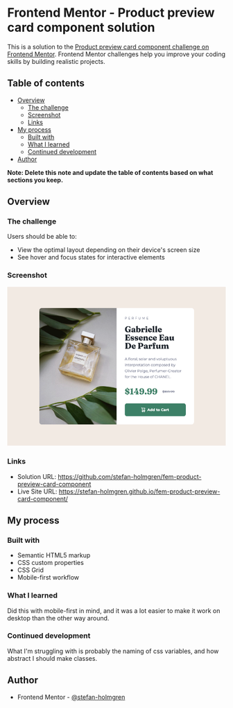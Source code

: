 # Frontend Mentor - Product preview card component solution

This is a solution to the [Product preview card component challenge on Frontend Mentor](https://www.frontendmentor.io/challenges/product-preview-card-component-GO7UmttRfa). Frontend Mentor challenges help you improve your coding skills by building realistic projects.

## Table of contents

- [Overview](#overview)
  - [The challenge](#the-challenge)
  - [Screenshot](#screenshot)
  - [Links](#links)
- [My process](#my-process)
  - [Built with](#built-with)
  - [What I learned](#what-i-learned)
  - [Continued development](#continued-development)
- [Author](#author)

**Note: Delete this note and update the table of contents based on what sections you keep.**

## Overview

### The challenge

Users should be able to:

- View the optimal layout depending on their device's screen size
- See hover and focus states for interactive elements

### Screenshot

![](./screenshot.png)

### Links

- Solution URL: https://github.com/stefan-holmgren/fem-product-preview-card-component
- Live Site URL: https://stefan-holmgren.github.io/fem-product-preview-card-component/

## My process

### Built with

- Semantic HTML5 markup
- CSS custom properties
- CSS Grid
- Mobile-first workflow

### What I learned

Did this with mobile-first in mind, and it was a lot easier to make it work on desktop than the other way around.

### Continued development

What I'm struggling with is probably the naming of css variables, and how abstract I should make classes.

## Author

- Frontend Mentor - [@stefan-holmgren](https://www.frontendmentor.io/profile/stefan-holmgren)
